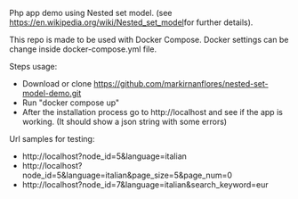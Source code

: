 Php app demo using Nested set model. (see https://en.wikipedia.org/wiki/Nested_set_model​ for further details).

This repo is made to be used with Docker Compose.
Docker settings can be change inside docker-compose.yml file.

Steps usage:
 - Download or clone https://github.com/markirnanflores/nested-set-model-demo.git
 - Run "docker compose up"
 - After the installation process go to http://localhost and see if the app is working. (It should show a json string with some errors)

Url samples for testing:
 - http://localhost?node_id=5&language=italian
 - http://localhost?node_id=5&language=italian&page_size=5&page_num=0
 - http://localhost?node_id=7&language=italian&search_keyword=eur

